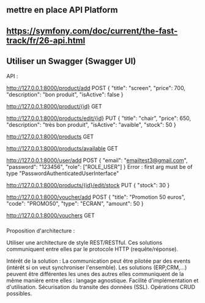 ## mettre en place API Platform
## https://symfony.com/doc/current/the-fast-track/fr/26-api.html

## Utiliser un Swagger (Swagger UI)

API :

http://127.0.0.1:8000/product/add
POST
{
	"title": "screen",
	"price": 700,
	"description": "bon produit",
	"isActive": false
}

http://127.0.0.1:8000/product/{id}
GET

http://127.0.0.1:8000/products/edit/{id}
PUT
{
	"title": "chair",
	"price": 650,
	"description": "très bon produit",
	"isActive": "avaible",
    "stock": 50
}

http://127.0.0.1:8000/products
GET

http://127.0.0.1:8000/products/available
GET

http://127.0.0.1:8000/user/add
POST
{
	"email": "emailtest3@gmail.com",
	"password": "123456",
	"role": ["ROLE_USER"]
}
Error : first arg must be of type "PasswordAuthenticatedUserInterface"

http://127.0.0.1:8000/products/{id}/edit/stock
PUT
{
    "stock": 30
}

http://127.0.0.1:8000/voucher/add
POST
{
	"title": "Promotion 50 euros",
	"code": "PROMO50",
	"type": "ECRAN",
	"amount": 50
}

http://127.0.0.1:8000/vouchers
GET


#####
#####


Proposition d'architecture :

Utiliser une architecture de style REST/RESTful.
Ces solutions communiquent entre elles par le protocole HTTP (requête/réponse).

Intérêt de la solution :
La communication peut être pilotée par des events (intérêt si on veut synchroniser l'ensemble).
Les solutions (ERP,CRM,...) peuvent être différentes les unes des autres elles communiquent de la même manière entre elles : langage agnostique.
Facilité d'implémentation et d'utilisation.
Sécurisation du transite des données (SSL).
Opérations CRUD possibles.

